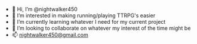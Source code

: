 - 👋 Hi, I’m @nightwalker450
- 👀 I’m interested in making running/playing TTRPG's easier
- 🌱 I’m currently learning whatever I need for my current project
- 💞️ I’m looking to collaborate on whatever my interest of the time might be
- 📫 nightwalker450@gmail.com

<!---
nightwalker450/nightwalker450 is a ✨ special ✨ repository because its `README.md` (this file) appears on your GitHub profile.
You can click the Preview link to take a look at your changes.
--->
